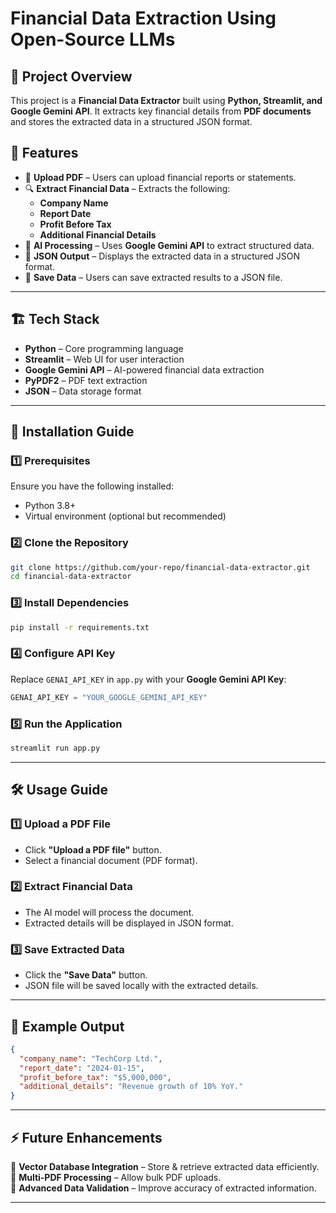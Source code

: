 # Financial Data Extraction Using Open-Source LLMs

## 📌 Project Overview
This project is a **Financial Data Extractor** built using **Python, Streamlit, and Google Gemini API**. It extracts key financial details from **PDF documents** and stores the extracted data in a structured JSON format.

## 🎯 Features
- 📂 **Upload PDF** – Users can upload financial reports or statements.
- 🔍 **Extract Financial Data** – Extracts the following:
  - **Company Name**
  - **Report Date**
  - **Profit Before Tax**
  - **Additional Financial Details**
- 🤖 **AI Processing** – Uses **Google Gemini API** to extract structured data.
- 📄 **JSON Output** – Displays the extracted data in a structured JSON format.
- 💾 **Save Data** – Users can save extracted results to a JSON file.

---

## 🏗️ Tech Stack
- **Python** – Core programming language
- **Streamlit** – Web UI for user interaction
- **Google Gemini API** – AI-powered financial data extraction
- **PyPDF2** – PDF text extraction
- **JSON** – Data storage format

---

## 🚀 Installation Guide

### **1️⃣ Prerequisites**
Ensure you have the following installed:
- Python 3.8+
- Virtual environment (optional but recommended)

### **2️⃣ Clone the Repository**
```sh
git clone https://github.com/your-repo/financial-data-extractor.git
cd financial-data-extractor
```

### **3️⃣ Install Dependencies**
```sh
pip install -r requirements.txt
```

### **4️⃣ Configure API Key**
Replace `GENAI_API_KEY` in `app.py` with your **Google Gemini API Key**:
```python
GENAI_API_KEY = "YOUR_GOOGLE_GEMINI_API_KEY"
```

### **5️⃣ Run the Application**
```sh
streamlit run app.py
```

---

## 🛠️ Usage Guide

### **1️⃣ Upload a PDF File**
- Click **"Upload a PDF file"** button.
- Select a financial document (PDF format).

### **2️⃣ Extract Financial Data**
- The AI model will process the document.
- Extracted details will be displayed in JSON format.

### **3️⃣ Save Extracted Data**
- Click the **"Save Data"** button.
- JSON file will be saved locally with the extracted details.

---

## 📝 Example Output
```json
{
  "company_name": "TechCorp Ltd.",
  "report_date": "2024-01-15",
  "profit_before_tax": "$5,000,000",
  "additional_details": "Revenue growth of 10% YoY."
}
```

---

## ⚡ Future Enhancements
🔹 **Vector Database Integration** – Store & retrieve extracted data efficiently.  
🔹 **Multi-PDF Processing** – Allow bulk PDF uploads.  
🔹 **Advanced Data Validation** – Improve accuracy of extracted information.

---


